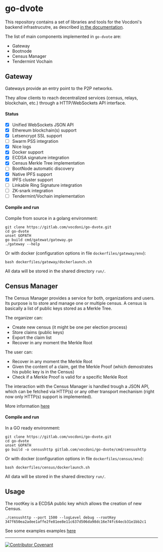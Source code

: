 # go-dvote

This repository contains a set of libraries and tools for the Vocdoni's backend infrastrucutre, as described [in the documentation](http://vocdoni.io/docs/#/).

The list of main components implemented in `go-dvote` are:

+ Gateway
+ Bootnode
+ Census Manager
+ Tendermint Vochain

## Gateway

Gateways provide an entry point to the P2P networks. 

They allow clients to reach decentralized services (census, relays, blockchain, etc.) through a HTTP/WebSockets API interface.

#### Status

- [x] Unified WebSockets JSON API
- [x] Ethereum blockchain(s) support
- [x] Letsencrypt SSL support
- [ ] Swarm PSS integration
- [x] Nice logs
- [x] Docker support
- [x] ECDSA signature integration
- [x] Census Merkle Tree implementation
- [ ] BootNode automatic discovery
- [x] Native IPFS support
- [x] IPFS cluster support
- [ ] Linkable Ring Signature integration
- [ ] ZK-snark integration
- [ ] Tendermint/Vochain implementation

#### Compile and run

Compile from source in a golang environment:

```
git clone https://gitlab.com/vocdoni/go-dvote.git
cd go-dvote
unset GOPATH
go build cmd/gatewat/gateway.go
./gateway --help
```

Or with docker (configuration options in file `dockerfiles/gateway/env`):

```
bash dockerfiles/gateway/dockerlaunch.sh
```

All data will be stored in the shared directory `run/`.

## Census Manager

The Census Manager provides a service for both, organizations and users. Its purpose is to store and manage one or multiple census. A census is basically a list of public keys stored as a Merkle Tree.

The organizer can:
+ Create new census (it might be one per election process)
+ Store claims (public keys)
+ Export the claim list
+ Recover in any moment the Merkle Root

The user can:
+ Recover in any moment the Merkle Root
+ Given the content of a claim, get the Merkle Proof (which demostrates his public key is in the Census)
+ Check if a Merkle Proof is valid for a specific Merkle Root

The interaction with the Census Manager is handled trough a JSON API, which can be fetched via HTTP(s) or any other transport mechanism (right now only HTTP(s) support is implemented).

More information [here](https://vocdoni.io/docs/#/architecture/components/census-service)

#### Compile and run

In a GO ready environment:

```
git clone https://gitlab.com/vocdoni/go-dvote.git
cd go-dvote
unset GOPATH
go build -o censushttp gitlab.com/vocdoni/go-dvote/cmd/censushttp
```

Or with docker (configuration options in file `dockerfiles/census/env`):

```
bash dockerfiles/census/dockerlaunch.sh
```

All data will be stored in the shared directory `run/`.

## Usage

The rootKey is a ECDSA public key which allows the creation of new Census. 

`./censushttp --port 1500 --logLevel debug --rootKey 347f650ea2adee1affe2fe81ee8e11c637d506da98dc16e74fc64ecb31e1bb2c1`

See some examples examples [here](https://gitlab.com/vocdoni/go-dvote/tree/master/cmd/censushttp)

---

[![Contributor Covenant](https://img.shields.io/badge/Contributor%20Covenant-v1.4%20adopted-ff69b4.svg)](code-of-conduct.md)

